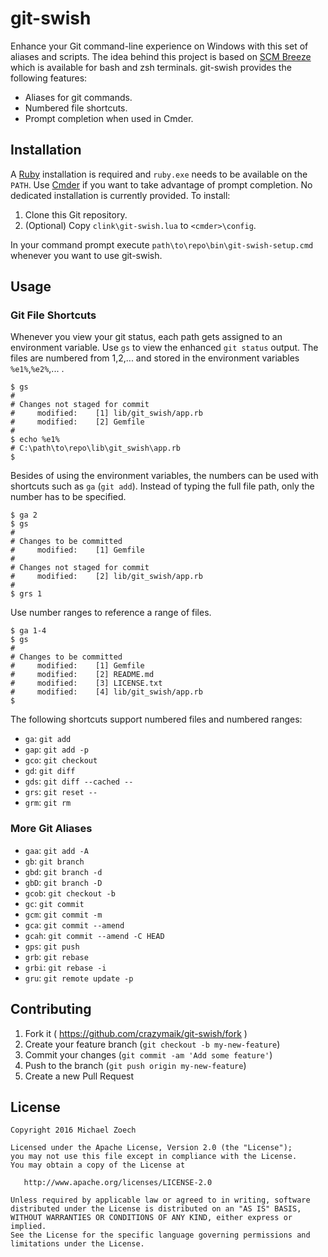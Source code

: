 # git-swish

Enhance your Git command-line experience on Windows with this set of aliases and scripts.
The idea behind this project is based on [SCM Breeze][3] which is available for bash and zsh terminals.
git-swish provides the following features:

* Aliases for git commands.
* Numbered file shortcuts.
* Prompt completion when used in Cmder.

## Installation

A [Ruby][2] installation is required and `ruby.exe` needs to be available on the `PATH`.
Use [Cmder][1] if you want to take advantage of prompt completion.
No dedicated installation is currently provided.
To install:

1. Clone this Git repository.
2. (Optional) Copy `clink\git-swish.lua` to `<cmder>\config`.

In your command prompt execute `path\to\repo\bin\git-swish-setup.cmd` whenever you want to use git-swish.

## Usage

### Git File Shortcuts

Whenever you view your git status, each path gets assigned to an environment variable.
Use `gs` to view the enhanced `git status` output.
The files are numbered from 1,2,... and stored in the environment variables `%e1%`,`%e2%`,... .

    $ gs
    #
    # Changes not staged for commit
    #     modified:    [1] lib/git_swish/app.rb
    #     modified:    [2] Gemfile
    #
    $ echo %e1%
    # C:\path\to\repo\lib\git_swish\app.rb
    $

Besides of using the environment variables, the numbers can be used with shortcuts such as `ga` (`git add`).
Instead of typing the full file path, only the number has to be specified.

    $ ga 2
    $ gs
    #
    # Changes to be committed
    #     modified:    [1] Gemfile
    #
    # Changes not staged for commit
    #     modified:    [2] lib/git_swish/app.rb
    #
    $ grs 1

Use number ranges to reference a range of files.

    $ ga 1-4
    $ gs
    #
    # Changes to be committed
    #     modified:    [1] Gemfile
    #     modified:    [2] README.md
    #     modified:    [3] LICENSE.txt
    #     modified:    [4] lib/git_swish/app.rb
	$

The following shortcuts support numbered files and numbered ranges:

* `ga`: `git add`
* `gap`: `git add -p`
* `gco`: `git checkout`
* `gd`: `git diff`
* `gds`: `git diff --cached --`
* `grs`: `git reset --`
* `grm`: `git rm`

### More Git Aliases

* `gaa`: `git add -A`
* `gb`: `git branch`
* `gbd`: `git branch -d`
* `gbD`: `git branch -D`
* `gcob`: `git checkout -b`
* `gc`: `git commit`
* `gcm`: `git commit -m `
* `gca`: `git commit --amend`
* `gcah`: `git commit --amend -C HEAD`
* `gps`: `git push`
* `grb`: `git rebase`
* `grbi`: `git rebase -i`
* `gru`: `git remote update -p`

## Contributing

1. Fork it ( https://github.com/crazymaik/git-swish/fork )
2. Create your feature branch (`git checkout -b my-new-feature`)
3. Commit your changes (`git commit -am 'Add some feature'`)
4. Push to the branch (`git push origin my-new-feature`)
5. Create a new Pull Request

## License

    Copyright 2016 Michael Zoech

    Licensed under the Apache License, Version 2.0 (the "License");
    you may not use this file except in compliance with the License.
    You may obtain a copy of the License at

       http://www.apache.org/licenses/LICENSE-2.0

    Unless required by applicable law or agreed to in writing, software
    distributed under the License is distributed on an "AS IS" BASIS,
    WITHOUT WARRANTIES OR CONDITIONS OF ANY KIND, either express or implied.
    See the License for the specific language governing permissions and
    limitations under the License.

[1]: http://bliker.github.io/cmder/
[2]: http://rubyinstaller.org/
[3]: https://github.com/ndbroadbent/scm_breeze
